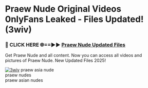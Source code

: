 # Praew Nude Original Videos 0nlyFans Leaked - Files Updated! (3wiv)

<h3>🔴 CLICK HERE 🌐==►► <a href="https://tinyurl.com/yrmya6cz" rel="nofollow">Praew Nude Updated Files</a></h3>

Get Praew Nude and all content. Now you can access all videos and pictures of Praew Nude. New Updated Files 2025!

[![3wiv](https://i.imgur.com/FMdXYCs.gif)](https://tinyurl.com/yrmya6cz)
praew asia nude<br>
praew nudes<br>
praew asian nudes